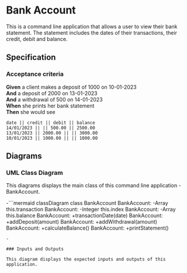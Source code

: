 # Bank Account

This is a command line application that allows a user to view their bank statement. The statement includes the dates of their transactions, their credit, debit and balance.

## Specification

### Acceptance criteria

**Given** a client makes a deposit of 1000 on 10-01-2023  
**And** a deposit of 2000 on 13-01-2023  
**And** a withdrawal of 500 on 14-01-2023  
**When** she prints her bank statement  
**Then** she would see

```
date || credit || debit || balance
14/01/2023 || || 500.00 || 2500.00
13/01/2023 || 2000.00 || || 3000.00
10/01/2023 || 1000.00 || || 1000.00
```

## Diagrams

### UML Class Diagram

This diagrams displays the main class of this command line application - BankAccount.

-```mermaid
classDiagram
class BankAccount
BankAccount: -Array this.transaction
BankAccount: -Integer this.index
BankAccount: -Array this.balance
BankAccount: +transactionDate(date)
BankAccount: +addDeposit(amount)
BankAccount: +addWithdrawal(amount)
BankAccount: +calculateBalance()
BankAccount: +printStatement()

```
-

### Inputs and Outputs

This diagram displays the expected inputs and outputs of this application.
```
